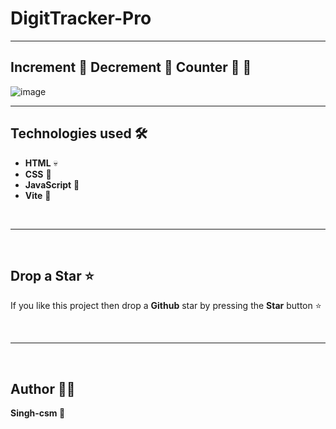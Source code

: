 # DigitTracker-Pro
---
Increment 🔺 Decrement 🔻 Counter 🔼 🔽
---

![image](https://github.com/Singh-csm/DigitTracker-Pro/assets/118621709/8719c39b-d995-41f3-a1c1-1d411f563c29)


---

## Technologies used 🛠️

- **HTML** 💀
- **CSS** 🌈
- **JavaScript** 🧠
- **Vite** 🤷

<br/>

---

<br/>

## Drop a Star ⭐

If you like this project then drop a **Github** star by pressing the **Star** button ⭐

<br>

---

<br>

## Author 👨‍💻

**Singh-csm 💚**
